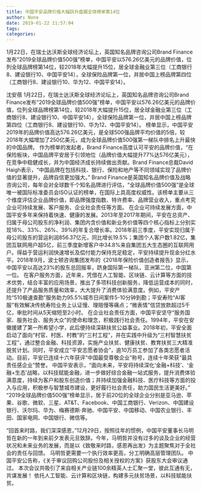 ```yaml
---
title: 中国平安品牌价值大幅跃升盘踞全球榜单第14位
author: None
date: 2019-01-22 11:57:04
tags: 
categories: 
---
```

1月22日，在瑞士达沃斯全球经济论坛上，英国知名品牌咨询公司Brand Finance发布“2019全球品牌价值500强”榜单，中国平安以576.26亿美元的品牌价值，位列全球品牌榜第14位，较2018年大幅提升15位，居全球金融业第三位（工商银行8、建设银行10、中国平安14），全球保险品牌第一位，并居中国上榜品牌第四位（工商银行8、建设银行10、华为12、中国平安14）。
<!-- more -->
沈安蓓
1月22日，在瑞士达沃斯全球经济论坛上，英国知名品牌咨询公司Brand Finance发布“2019全球品牌价值500强”榜单，中国平安以576.26亿美元的品牌价值，位列全球品牌榜第14位，较2018年大幅提升15位，居全球金融业第三位（工商银行8、建设银行10、中国平安14），全球保险品牌第一位，并居中国上榜品牌第四位（工商银行8、建设银行10、华为12、中国平安14）。
榜单显示，中国平安2019年的品牌价值高达576.26亿美元，是全球500强品牌平均价值的5倍，较2018年大幅增加了250亿美元，成为全球品牌价值500强第一梯队中排名上升最快的中国品牌。
作为榜单的发起者，Brand Finance高度认可平安的品牌价值，“在保险板块，中国品牌平安居于引领地位（品牌价值大幅提升77%达576亿美元），在竞争中稳健成长，并为中国经济成长持续做出贡献。Brand Finance总裁David Haigh表示，“中国品牌在包括科技、银行、保险和地产等不同领域实现了品牌价值的显著提升，品牌自信更加强大。”
Brand Finance是英国知名品牌价值及战略咨询公司，每年会对全球数千个知名品牌进行评估，“全球品牌价值500强”是全球唯一被国际标准委员会ISO认证的榜单，在国际上具高度权威性。该榜单主要从三个维度评估企业品牌价值，即品牌强度指数、特许费率、品牌营业收入，重点考究企业可持续发展、客户服务、企业社会责任等方面。
在企业可持续发展方面，中国平安多年来保持着快速、健康的发展。2013年至2017年期间，平安在总资产、归属于母公司股东的净利润、集团内含价值和新业务价值等四个核心指标上分别实现18%、33%、26%、39%的年复合增长率。2018年前三季度，平安实现归属于母公司股东的营运利润856.37亿元，同比增长19.5%；集团个人客户数1.82亿，集团互联网用户超5亿，前三季度新增客户中34.8%来自集团五大生态圈的互联网用户。得益于营运利润快速增长及偿付能力保持充足稳定，平安持续提升现金分红水平。2018年9月，波士顿咨询集团发布的《2018年保险价值创造者报告》显示，中国平安以高达23%的股东总回报率，跻身国际第一梯队，亚洲第二位，中国第一位。
在客户服务方面，近年来，凭借在人工智能、区块链、云计算等方面的技术优势，结合丰富的应用场景，推出了多项科技创新服务，降低运营成本的同时，还提升了产品服务质量和效率，大大提升了消费体验满意度。例如，平安产险“510极速查勘”服务助力95.5%城市日间案件5-10分钟到勘；平安寿险“AI客服”有效解决传统寿险业务上认证慢、理赔慢等痛点；“微表情”信贷放款超过5千亿，审批时间从5天缩短至2小时。
在企业社会责任方面，中国平安坚守“服务国家、服务社会、服务大众”的使命和理念，积极践行社会责任。1994年，平安在安徽援建了第一所希望小学，此后便持续深耕扶贫公益事业。2018年初，平安全面启动了面向“村官、村医、村教”的“三村工程”，并在实践中升级为“三村智慧扶贫工程”，通过整合金融、科技资源，实施产业扶贫、健康扶贫、教育扶贫三大精准脱贫计划。同时，平安成立“平安志愿者协会”，逾10万员工参加了各类志愿者活动。目前，平安已连续十六年获评“中国最受尊敬企业”称号，连续十年荣获“最具责任感企业”赞誉。
中国平安表示，“面向未来，平安将持续深化‘金融+科技’、‘金融+生态’战略，以科技赋能金融，进一步做好综合金融一站式服务，提升消费体验满意度，持续为客户和股东创造价值；并持续加强金融科技、医疗科技等方面的投入与应用，积极参与智慧城市建设，更好履行社会责任，助力国民生活更美好。”
“2019全球品牌价值500强”榜单显示，居于前20位的全球企业分别是亚马逊、苹果、谷歌、微软、三星、AT&T、Facebook、中国工商银行、Verizon、中国建设银行、沃尔玛、华为、梅赛德斯·奔驰、中国平安、中国移动、中国农业银行、丰田、国家电网、中国银行、微信等。
 
 
“回首来时路，我们深深感恩，”12月29日，按照往年的惯例，中国平安董事长马明哲在新的一年到来前夕发表元旦致辞。今年，马明哲并没有过多的谈及企业的经营状况和未来业务的发展，而是以《致敬来时路，感恩再出发》为主题聚焦对于全社会的责任与回馈。
马明哲更需要一个执行效率更高，分工明确高层管理团队。
中国平安公告称，《关于审议回购公司股份及相关授权的方案》获股东大会审议通过。 
本次会议共吸引了来自相关产业链100余精英人士汇聚一堂，彼此互通有无，共谋发展！
依托人工智能、云计算和区块链，构建多元扶贫场景，以科技赋能扶贫。
